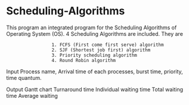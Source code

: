 # Scheduling-Algorithms
This program an integrated program for the Scheduling Algorithms of Operating System (OS).
4 Scheduling Algorithms are included. They are 
                     
                     1. FCFS (First come first serve) algorithm
                     2. SJF (Shortest job first) algorithm
                     3. Priority scheduling algorithm
                     4. Round Robin algorithm
Input
Process name,
Arrival time of each processes, 
burst time, 
priority,
time quantum.

Output
Gantt chart
Turnaround time
Individual waiting time
Total waiting time
Average waiting

